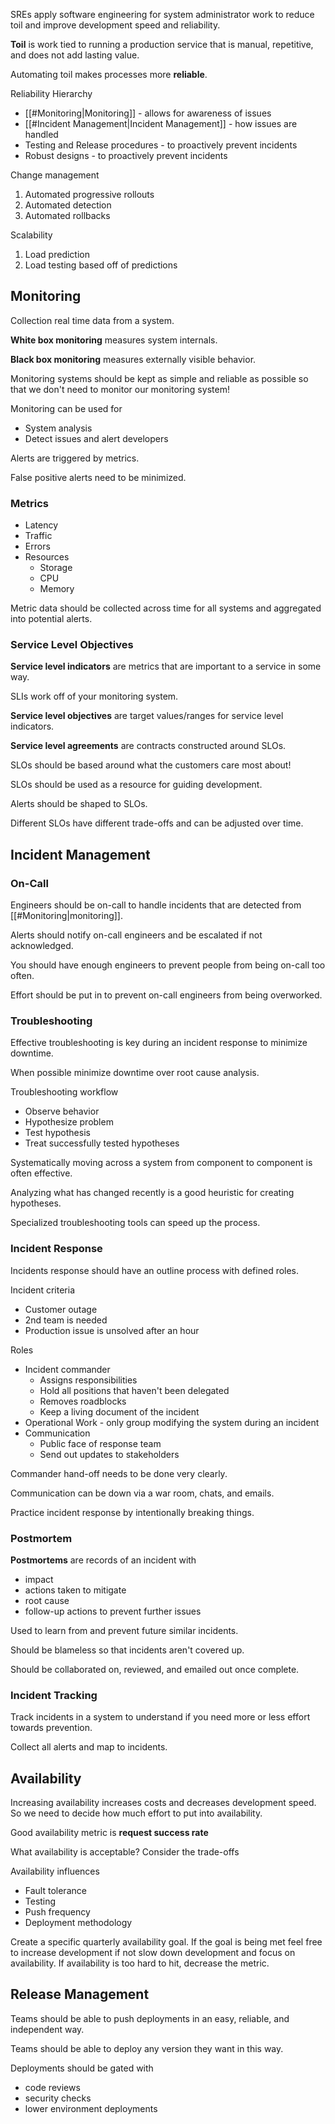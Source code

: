 
SREs apply software engineering for system administrator work to reduce toil and improve development speed and reliability.

**Toil** is work tied to running a production service that is manual, repetitive, and does not add lasting value.

Automating toil makes processes more **reliable**.

Reliability Hierarchy
- [[#Monitoring|Monitoring]] - allows for awareness of issues
- [[#Incident Management|Incident Management]] - how issues are handled
- Testing and Release procedures - to proactively prevent incidents
- Robust designs - to proactively prevent incidents



Change management
1. Automated progressive rollouts
2. Automated detection
3. Automated rollbacks

Scalability
1. Load prediction
2. Load testing based off of predictions



## Monitoring

Collection real time data from a system.

**White box monitoring** measures system internals.

**Black box monitoring** measures externally visible behavior.

Monitoring systems should be kept as simple and reliable as possible so that we don't need to monitor our monitoring system!

Monitoring can be used for
- System analysis
- Detect issues and alert developers

Alerts are triggered by metrics.

False positive alerts need to be minimized.

### Metrics
- Latency
- Traffic
- Errors
- Resources
	- Storage
	- CPU
	- Memory

Metric data should be collected across time for all systems and aggregated into potential alerts.

### Service Level Objectives

**Service level indicators** are metrics that are important to a service in some way.

SLIs work off of your monitoring system.

**Service level objectives** are target values/ranges for service level indicators.

**Service level agreements** are contracts constructed around SLOs.

SLOs should be based around what the customers care most about!

SLOs should be used as a resource for guiding development.

Alerts should be shaped to SLOs.

Different SLOs have different trade-offs and can be adjusted over time.


## Incident Management

### On-Call

Engineers should be on-call to handle incidents that are detected from [[#Monitoring|monitoring]].

Alerts should notify on-call engineers and be escalated if not acknowledged.

You should have enough engineers to prevent people from being on-call too often.

Effort should be put in to prevent on-call engineers from being overworked.

### Troubleshooting

Effective troubleshooting is key during an incident response to minimize downtime.

When possible minimize downtime over root cause analysis.

Troubleshooting workflow
- Observe behavior
- Hypothesize problem
- Test hypothesis
- Treat successfully tested hypotheses

Systematically moving across a system from component to component is often effective.

Analyzing what has changed recently is a good heuristic for creating hypotheses.

Specialized troubleshooting tools can speed up the process.

### Incident Response

Incidents response should have an outline process with defined roles.

Incident criteria
- Customer outage
- 2nd team is needed
- Production issue is unsolved after an hour

Roles
- Incident commander
	- Assigns responsibilities
	- Hold all positions that haven't been delegated
	- Removes roadblocks
	- Keep a living document of the incident
- Operational Work - only group modifying the system during an incident
- Communication
	- Public face of response team
	- Send out updates to stakeholders

Commander hand-off needs to be done very clearly.

Communication can be down via a war room, chats, and emails.

Practice incident response by intentionally breaking things.

### Postmortem

**Postmortems** are records of an incident with
- impact
- actions taken to mitigate
- root cause
- follow-up actions to prevent further issues

Used to learn from and prevent future similar incidents.

Should be blameless so that incidents aren't covered up.

Should be collaborated on, reviewed, and emailed out once complete.

### Incident Tracking

Track incidents in a system to understand if you need more or less effort towards prevention.

Collect all alerts and map to incidents.



## Availability

Increasing availability increases costs and decreases development speed. So we need to decide how much effort to put into availability.

Good availability metric is **request success rate** 

What availability is acceptable? Consider the trade-offs

Availability influences
- Fault tolerance
- Testing
- Push frequency
- Deployment methodology

Create a specific quarterly availability goal. If the goal is being met feel free to increase development if not slow down development and focus on availability. If availability is too hard to hit, decrease the metric.


## Release Management

Teams should be able to push deployments in an easy, reliable, and independent way.

Teams should be able to deploy any version they want in this way.

Deployments should be gated with
- code reviews
- security checks
- lower environment deployments


